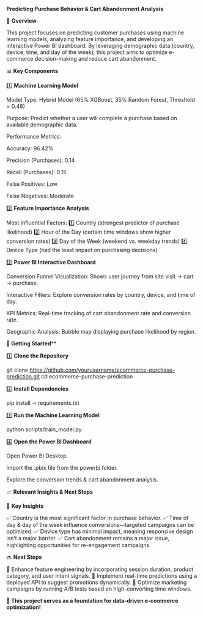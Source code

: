 **Predicting Purchase Behavior & Cart Abandonment Analysis**

📌 **Overview**

This project focuses on predicting customer purchases using machine learning models, analyzing feature importance, and developing an interactive Power BI dashboard. By leveraging demographic data (country, device, time, and day of the week), this project aims to optimize e-commerce decision-making and reduce cart abandonment.

📊 **Key Components**

1️⃣ **Machine Learning Model**

Model Type: Hybrid Model (65% XGBoost, 35% Random Forest, Threshold = 0.48)

Purpose: Predict whether a user will complete a purchase based on available demographic data.

Performance Metrics:

Accuracy: 96.42%

Precision (Purchases): 0.14

Recall (Purchases): 0.15

False Positives: Low

False Negatives: Moderate

2️⃣ **Feature Importance Analysis**

Most Influential Factors:
1️⃣ Country (strongest predictor of purchase likelihood)
2️⃣ Hour of the Day (certain time windows show higher conversion rates)
3️⃣ Day of the Week (weekend vs. weekday trends)
4️⃣ Device Type (had the least impact on purchasing decisions)

3️⃣ **Power BI Interactive Dashboard**

Conversion Funnel Visualization: Shows user journey from site visit → cart → purchase.

Interactive Filters: Explore conversion rates by country, device, and time of day.

KPI Metrics: Real-time tracking of cart abandonment rate and conversion rate.

Geographic Analysis: Bubble map displaying purchase likelihood by region.

**🚀 Getting Started****

1️⃣ **Clone the Repository**

git clone https://github.com/yourusername/ecommerce-purchase-prediction.git
cd ecommerce-purchase-prediction

2️⃣ **Install Dependencies**

pip install -r requirements.txt

3️⃣ **Run the Machine Learning Model**

python scripts/train_model.py

4️⃣ **Open the Power BI Dashboard**

Open Power BI Desktop.

Import the .pbix file from the powerbi folder.

Explore the conversion trends & cart abandonment analysis.

📈 **Relevant Insights & Next Steps**

🔹 **Key Insights**

✅ Country is the most significant factor in purchase behavior.
✅ Time of day & day of the week influence conversions—targeted campaigns can be optimized.
✅ Device type has minimal impact, meaning responsive design isn’t a major barrier.
✅ Cart abandonment remains a major issue, highlighting opportunities for re-engagement campaigns.

🔜 **Next Steps**

📌 Enhance feature engineering by incorporating session duration, product category, and user intent signals.
📌 Implement real-time predictions using a deployed API to suggest promotions dynamically.
📌 Optimize marketing campaigns by running A/B tests based on high-converting time windows.

**🚀 This project serves as a foundation for data-driven e-commerce optimization!**
